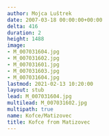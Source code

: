 ```yaml
---
author: Mojca Luštrek
date: 2007-03-18 00:00:00+00:00
delta: 416
duration: 2
height: 1488
image:
- M_007031604.jpg
- M_007031602.jpg
- M_007031601.jpg
- M_007031603.jpg
- M_007031604.jpg
lastmod: 2021-02-13 10:20:00
layout: stub
lead: M_007031604.jpg
multilead: M_007031602.jpg
multipath: true
name: Kofce/Matizovec
title: Kofce from Matizovec
---
```

